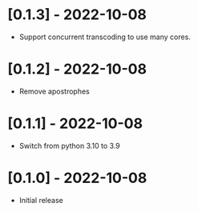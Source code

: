 # [0.1.3] - 2022-10-08
- Support concurrent transcoding to use many cores.

# [0.1.2] - 2022-10-08
- Remove apostrophes

# [0.1.1] - 2022-10-08
- Switch from python 3.10 to 3.9

# [0.1.0] - 2022-10-08
- Initial release